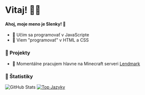 <h1> Vitaj! 👋🏻 </h1>

#### Ahoj, moje meno je Slenky! 🌙
- 🍌 Učím sa programovať v JavaScripte
- 🍒 Viem "programovať" v HTML a CSS

### 💽 Projekty
- 📍 Momentálne pracujem hlavne na Minecraft serveri [Lendmark](https://lendmark.sk)

### 📜 Štatistiky 
![GitHub Stats](https://github-readme-stats.vercel.app/api?username=Slenkston&show_icons=true)
[![Top Jazyky](https://github-readme-stats.vercel.app/api/top-langs/?username=Slenkston)](https://github.com/anuraghazra/github-readme-stats)
